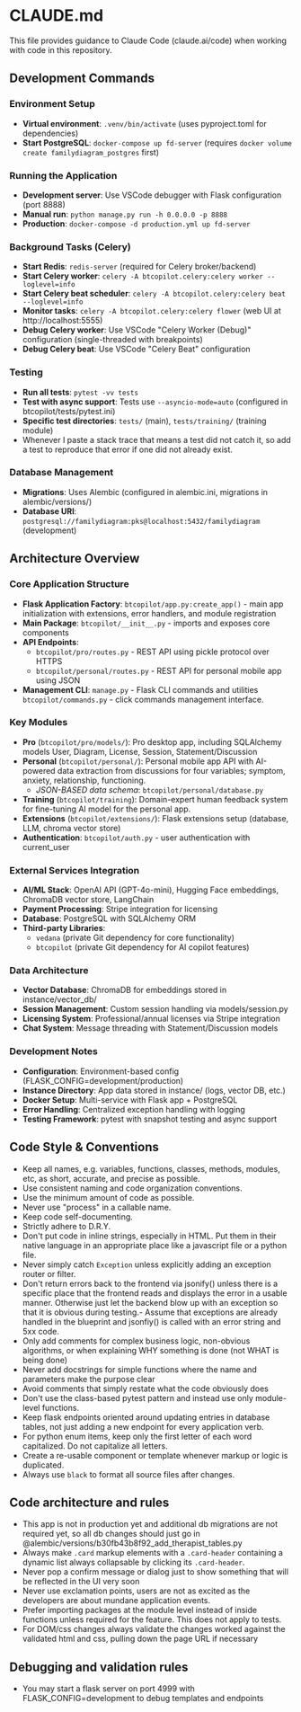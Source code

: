 # CLAUDE.md

This file provides guidance to Claude Code (claude.ai/code) when working with code in this repository.

## Development Commands

### Environment Setup
- **Virtual environment**: `.venv/bin/activate` (uses pyproject.toml for dependencies)
- **Start PostgreSQL**: `docker-compose up fd-server` (requires `docker volume create familydiagram_postgres` first)

### Running the Application
- **Development server**: Use VSCode debugger with Flask configuration (port 8888)
- **Manual run**: `python manage.py run -h 0.0.0.0 -p 8888`
- **Production**: `docker-compose -d production.yml up fd-server`

### Background Tasks (Celery)
- **Start Redis**: `redis-server` (required for Celery broker/backend)
- **Start Celery worker**: `celery -A btcopilot.celery:celery worker --loglevel=info`
- **Start Celery beat scheduler**: `celery -A btcopilot.celery:celery beat --loglevel=info`
- **Monitor tasks**: `celery -A btcopilot.celery:celery flower` (web UI at http://localhost:5555)
- **Debug Celery worker**: Use VSCode "Celery Worker (Debug)" configuration (single-threaded with breakpoints)
- **Debug Celery beat**: Use VSCode "Celery Beat" configuration

### Testing
- **Run all tests**: `pytest -vv tests`
- **Test with async support**: Tests use `--asyncio-mode=auto` (configured in btcopilot/tests/pytest.ini)
- **Specific test directories**: `tests/` (main), `tests/training/` (training module)
- Whenever I paste a stack trace that means a test did not catch it, so add a test to reproduce that error if one did not already exist.

### Database Management
- **Migrations**: Uses Alembic (configured in alembic.ini, migrations in alembic/versions/)
- **Database URI**: `postgresql://familydiagram:pks@localhost:5432/familydiagram` (development)

## Architecture Overview

### Core Application Structure
- **Flask Application Factory**: `btcopilot/app.py:create_app()` - main app initialization with extensions, error handlers, and module registration
- **Main Package**: `btcopilot/__init__.py` - imports and exposes core components
- **API Endpoints**:
  - `btcopilot/pro/routes.py` - REST API using pickle protocol over HTTPS
  - `btcopilot/personal/routes.py` - REST API for personal mobile app using JSON
- **Management CLI**:
  `manage.py` - Flask CLI commands and utilities
  `btcopilot/commands.py` - click commands management interface.

### Key Modules
- **Pro** (`btcopilot/pro/models/`): Pro desktop app, including SQLAlchemy models User, Diagram, License, Session, Statement/Discussion
- **Personal** (`btcopilot/personal/`): Personal mobile app API with AI-powered data extraction from discussions for four variables; symptom, anxiety, relationship, functioning.
  - *JSON-BASED data schema*: `btcopilot/personal/database.py`
- **Training** (`btcopilot/training`): Domain-expert human feedback system for fine-tuning AI model for the personal app.
- **Extensions** (`btcopilot/extensions/`): Flask extensions setup (database, LLM, chroma vector store)
- **Authentication**: `btcopilot/auth.py` - user authentication with current_user

### External Services Integration
- **AI/ML Stack**: OpenAI API (GPT-4o-mini), Hugging Face embeddings, ChromaDB vector store, LangChain
- **Payment Processing**: Stripe integration for licensing
- **Database**: PostgreSQL with SQLAlchemy ORM
- **Third-party Libraries**: 
  - `vedana` (private Git dependency for core functionality)
  - `btcopilot` (private Git dependency for AI copilot features)

### Data Architecture
- **Vector Database**: ChromaDB for embeddings stored in instance/vector_db/
- **Session Management**: Custom session handling via models/session.py
- **Licensing System**: Professional/annual licenses via Stripe integration
- **Chat System**: Message threading with Statement/Discussion models

### Development Notes
- **Configuration**: Environment-based config (FLASK_CONFIG=development/production)
- **Instance Directory**: App data stored in instance/ (logs, vector DB, etc.)
- **Docker Setup**: Multi-service with Flask app + PostgreSQL
- **Error Handling**: Centralized exception handling with logging
- **Testing Framework**: pytest with snapshot testing and async support

## Code Style & Conventions

- Keep all names, e.g. variables, functions, classes, methods, modules, etc, as
  short, accurate, and precise as possible.
- Use consistent naming and code organization conventions.
- Use the minimum amount of code as possible.
- Never use "process" in a callable name.
- Keep code self-documenting.
- Strictly adhere to D.R.Y.
- Don't put code in inline strings, especially in HTML. Put them in their native
  language in an appropriate place like a javascript file or a python file.
- Never simply catch `Exception` unless explicitly adding an exception router or filter.
- Don't return errors back to the frontend via jsonify() unless there is a
  specific place that the frontend reads and displays the error in a usable
  manner. Otherwise just let the backend blow up with an exception so that it is
  obvious during testing.- Assume that exceptions are already handled in the blueprint and jsonfiy() is
  called with an error string and 5xx code.
- Only add comments for complex business logic, non-obvious algorithms, or when
  explaining WHY something is done (not WHAT is being done)
- Never add docstrings for simple functions where the name and parameters make
  the purpose clear
- Avoid comments that simply restate what the code obviously does
- Don't use the class-based pytest pattern and instead use only module-level functions.
- Keep flask endpoints oriented around updating entries in database tables, not
  just adding a new endpoint for every application verb.
- For python enum items, keep only the first letter of each word capitalized. Do
  not capitalize all letters.
- Create a re-usable component or template whenever markup or logic is
  duplicated.
- Always use `black` to format all source files after changes.


## Code architecture and rules
- This app is not in production yet and additional db migrations are not
  required yet, so all db changes should just go in
  @alembic/versions/b30fb43b8f92_add_therapist_tables.py
- Always make `.card` markup elements with a `.card-header` containing a dynamic
  list always collapsable by clicking its `.card-header`.
- Never pop a confirm message or dialog just to show something that will be
  reflected in the UI very soon
- Never use exclamation points, users are not as excited as the developers are
  about mundane application events.
- Prefer importing packages at the module level instead of inside functions
  unless required for the feature. This does not apply to tests.
- For DOM/css changes always validate the changes worked against the validated
  html and css, pulling down the page URL if necessary

## Debugging and validation rules
- You may start a flask server on port 4999 with FLASK_CONFIG=development to
  debug templates and endpoints
